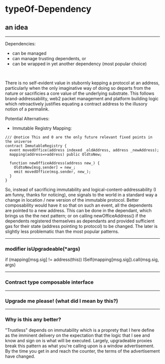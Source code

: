 # typeOf-Dependency


## an idea
____________
Dependencies:
- can be managed
- can manage trusting dependents, or
- can be wrapped in yet another dependency (most popular choice)

<br>

There is no self-evident value in stubornly kepping a protocol at an address, particularly when the only imaginative way of doing so departs from the nature or sacrificies a core value of the underlying substrate. This follows brand-addressability, web2 packet management and platform building logic which retroactively justifies equating a contract address to the illusory notion of a permalink.  <br>

Potential Alternatives:

- Immutable Registry Mapping: 
```
/// @notice This and 0 are the only future relevant fixed points in the universe
contract ImmutableRegistry {
  event movedOffice(address indexed _oldAddress, address _newAddress);
  mapping(address=>address) public OldtoNew;
  
  function newOfficeAddress(address new_) { 
    OldtoNew[msg.sender] = new_;
    emit movedOffice(msg.sender, new_);
  }
}
```
So, instead of sacrificing immutability and logical-content-addressability (I am funny, thanks for noticing), one signals to the world in a standard way a change in location / new version of the immutable protocol. Better composability would have it so that on such an event, all the dependents are pointed to a new address. This can be done in the dependant, which brings us the the next pattern; or on calling newOfficeAddress() if the dependents registered themselves as dependants and provided sufficient gas for their state (address pointing to protocol) to be changed. The later is slightly less problematic than the most popular patterns.

_____
### modifier isUpgradeable(*args)

if (mapping[msg.sig] != address(this)) ISelf(mapping[msg.sig]).call(msg.sig, args) 


____

### Contract type composable interface



______
### Upgrade me please! (what did I mean by this?)



_____________

### Why is this any better?

"Trustless" depends on immutability which is a proprety that I here define as the imminent delivery on the expectation that the logic that I see and know and sign on is what will be executed. Largely, upgradeable proxies break this pattern as what you're calling upon is a window advertisement. By the time you get in and reach the counter, the terms of the advertisement have changed.






